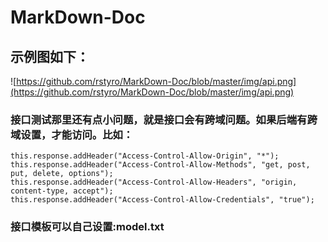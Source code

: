 # MarkDown-Doc
## 示例图如下：
![https://github.com/rstyro/MarkDown-Doc/blob/master/img/api.png](https://github.com/rstyro/MarkDown-Doc/blob/master/img/api.png)

### 接口测试那里还有点小问题，就是接口会有跨域问题。如果后端有跨域设置，才能访问。比如：
```
this.response.addHeader("Access-Control-Allow-Origin", "*");
this.response.addHeader("Access-Control-Allow-Methods", "get, post, put, delete, options");
this.response.addHeader("Access-Control-Allow-Headers", "origin, content-type, accept");
this.response.addHeader("Access-Control-Allow-Credentials", "true");
```
### 接口模板可以自己设置:model.txt
